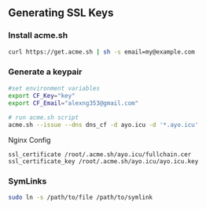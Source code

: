 ## Generating SSL Keys

### Install acme.sh
```bash
curl https://get.acme.sh | sh -s email=my@example.com
```
### Generate a keypair
```bash
#set environment variables
export CF_Key="key"
export CF_Email="alexng353@gmail.com"
	
# run acme.sh script
acme.sh --issue --dns dns_cf -d ayo.icu -d '*.ayo.icu'
```

Nginx Config
```nginx
ssl_certificate /root/.acme.sh/ayo.icu/fullchain.cer
ssl_certificate_key /root/.acme.sh/ayo.icu/ayo.icu.key
```

### SymLinks
```bash
sudo ln -s /path/to/file /path/to/symlink
```